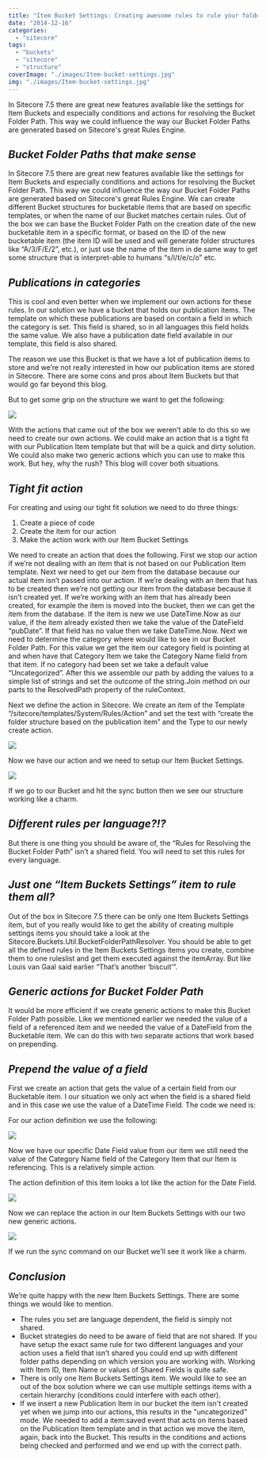 ```yaml
---
title: "Item Bucket Settings: Creating awesome rules to rule your folder structure"
date: "2014-12-16"
categories: 
  - "sitecore"
tags: 
  - "buckets"
  - "sitecore"
  - "structure"
coverImage: "./images/Item-bucket-settings.jpg"
img: "./images/Item-bucket-settings.jpg"
---
```


In Sitecore 7.5 there are great new features available like the settings for Item Buckets and especially conditions and actions for resolving the Bucket Folder Path. This way we could influence the way our Bucket Folder Paths are generated based on Sitecore's great Rules Engine.

## _Bucket Folder Paths that make sense_

In Sitecore 7.5 there are great new features available like the settings for Item Buckets and especially conditions and actions for resolving the Bucket Folder Path. This way we could influence the way our Bucket Folder Paths are generated based on Sitecore's great Rules Engine. We can create different Bucket structures for bucketable items that are based on specific templates, or when the name of our Bucket matches certain rules. Out of the box we can base the Bucket Folder Path on the creation date of the new bucketable item in a specific format, or based on the ID of the new bucketable item (the item ID will be used and will generate folder structures like “A/3/F/E/2”, etc.), or just use the name of the item in de same way to get some structure that is interpret-able to humans “s/i/t/e/c/o” etc.

## _Publications in categories_

This is cool and even better when we implement our own actions for these rules. In our solution we have a bucket that holds our publication items. The template on which these publications are based on contain a field in which the category is set. This field is shared, so in all languages this field holds the same value. We also have a publication date field available in our template, this field is also shared.

The reason we use this Bucket is that we have a lot of publication items to store and we’re not really interested in how our publication items are stored in Sitecore. There are some cons and pros about Item Buckets but that would go far beyond this blog.

But to get some grip on the structure we want to get the following:

![](images/Item-bucket-settings-1.png)

With the actions that came out of the box we weren’t able to do this so we need to create our own actions. We could make an action that is a tight fit with our Publication Item template but that will be a quick and dirty solution. We could also make two generic actions which you can use to make this work. But hey, why the rush? This blog will cover both situations.

## _Tight fit action_

For creating and using our tight fit solution we need to do three things:

1. Create a piece of code
2. Create the item for our action
3. Make the action work with our Item Bucket Settings

We need to create an action that does the following. First we stop our action if we’re not dealing with an item that is not based on our Publication Item template. Next we need to get our item from the database because our actual item isn’t passed into our action. If we’re dealing with an item that has to be created then we’re not getting our item from the database because it isn’t created yet. If we’re working with an item that has already been created, for example the item is moved into the bucket, then we can get the item from the database. If the item is new we use DateTime.Now as our value, if the item already existed then we take the value of the DateField “pubDate”. If that field has no value then we take DateTime.Now. Next we need to determine the category where would like to see in our Bucket Folder Path. For this value we get the item our category field is pointing at and when have that Category Item we take the Category Name field from that item. If no category had been set we take a default value “Uncategorized”. After this we assemble our path by adding the values to a simple list of strings and set the outcome of the string.Join method on our parts to the ResolvedPath property of the ruleContext.

Next we define the action in Sitecore. We create an item of the Template “/sitecore/templates/System/Rules/Action” and set the text with “create the folder structure based on the publication item” and the Type to our newly create action. 

![](images/Item-bucket-settings-2.png)

Now we have our action and we need to setup our Item Bucket Settings.

![](images/Item-bucket-settings-3.png)

If we go to our Bucket and hit the sync button then we see our structure working like a charm.

## _Different rules per language?!?_

But there is one thing you should be aware of, the “Rules for Resolving the Bucket Folder Path” isn’t a shared field. You will need to set this rules for every language.

## _Just one “Item Buckets Settings” item to rule them all?_

Out of the box in Sitecore 7.5 there can be only one Item Buckets Settings item, but of you really would like to get the ability of creating multiple settings items you should take a look at the Sitecore.Buckets.Util.BucketFolderPathResolver. You should be able to get all the defined rules in the Item Buckets Settings items you create, combine them to one ruleslist and get them executed against the itemArray. But like Louis van Gaal said earlier “That’s another ‘biscuit’”.

## _Generic actions for Bucket Folder Path_

It would be more efficient if we create generic actions to make this Bucket Folder Path possible. Like we mentioned earlier we needed the value of a field of a referenced item and we needed the value of a DateField from the Bucketable item. We can do this with two separate actions that work based on prepending.

## _Prepend the value of a field_

First we create an action that gets the value of a certain field from our Bucketable item. I our situation we only act when the field is a shared field and in this case we use the value of a DateTime Field. The code we need is:

For our action definition we use the following:

![](images/Item-bucket-settings-4.png)

Now we have our specific Date Field value from our item we still need the value of the Category Name field of the Category Item that our Item is referencing. This is a relatively simple action.

The action definition of this item looks a lot like the action for the Date Field.

![](images/Item-bucket-settings-5-1024x317.png)

Now we can replace the action in our Item Buckets Settings with our two new generic actions.

![](images/Item-bucket-settings-6.png)

If we run the sync command on our Bucket we’ll see it work like a charm.

## _Conclusion_

We’re quite happy with the new Item Buckets Settings. There are some things we would like to mention.

- The rules you set are language dependent, the field is simply not shared. 
- Bucket strategies do need to be aware of field that are not shared. If you have setup the exact same rule for two different languages and your action uses a field that isn’t shared you could end up with different folder paths depending on which version you are working with. Working with Item ID, Item Name or values of Shared Fields is quite safe.
- There is only one Item Buckets Settings item. We would like to see an out of the box solution where we can use multiple settings items with a certain hierarchy (conditions could interfere with each other).
- If we insert a new Publication Item in our bucket the item isn't created yet when we jump into our actions, this results in the "uncategorized" mode. We needed to add a item:saved event that acts on items based on the Publication Item template and in that action we move the item, again, back into the Bucket. This results in the conditions and actions being checked and performed and we end up with the correct path.

